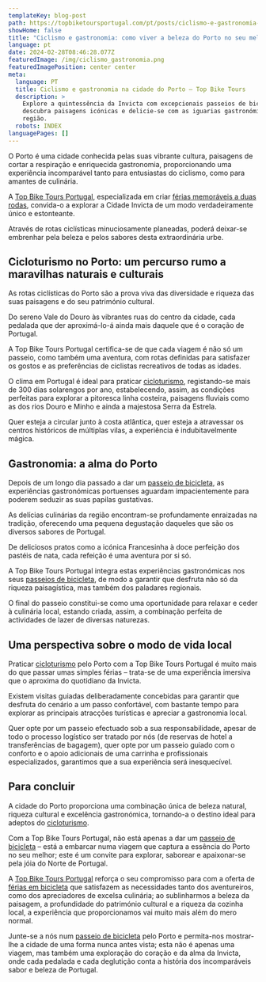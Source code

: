 ```yaml
---
templateKey: blog-post
path: https://topbiketoursportugal.com/pt/posts/ciclismo-e-gastronomia-como-viver-a-beleza-do-porto-no-seu-melhor//
showHome: false
title: "Ciclismo e gastronomia: como viver a beleza do Porto no seu melhor"
language: pt
date: 2024-02-28T08:46:28.077Z
featuredImage: /img/ciclismo_gastronomia.png
featuredImagePosition: center center
meta:
  language: PT
  title: Ciclismo e gastronomia na cidade do Porto – Top Bike Tours
  description: >
    Explore a quintessência da Invicta com excepcionais passeios de bicicleta –
    descubra paisagens icónicas e delicie-se com as iguarias gastronómicas da
    região. 
  robots: INDEX
languagePages: []
---
```

O Porto é uma cidade conhecida pelas suas vibrante cultura, paisagens de cortar a respiração e enriquecida gastronomia, proporcionando uma experiência incomparável tanto para entusiastas do ciclismo, como para amantes de culinária.

A [Top Bike Tours Portugal](https://topbiketoursportugal.com/pt/), especializada em criar [férias memoráveis a duas rodas](https://topbiketoursportugal.com/passeios-de-bicicleta-portugal/), convida-o a explorar a Cidade Invicta de um modo verdadeiramente único e estonteante.

Através de rotas ciclísticas minuciosamente planeadas, poderá deixar-se embrenhar pela beleza e pelos sabores desta extraordinária urbe.

## Cicloturismo no Porto: um percurso rumo a maravilhas naturais e culturais

As rotas ciclísticas do Porto são a prova viva das diversidade e riqueza das suas paisagens e do seu património cultural.

Do sereno Vale do Douro às vibrantes ruas do centro da cidade, cada pedalada que der aproximá-lo-á ainda mais daquele que é o coração de Portugal.

A Top Bike Tours Portugal certifica-se de que cada viagem é não só um passeio, como também uma aventura, com rotas definidas para satisfazer os gostos e as preferências de ciclistas recreativos de todas as idades.

O clima em Portugal é ideal para praticar [cicloturismo](https://topbiketoursportugal.com/passeios-de-bicicleta-portugal/), registando-se mais de 300 dias solarengos por ano, estabelecendo, assim, as condições perfeitas para explorar a pitoresca linha costeira, paisagens fluviais como as dos rios Douro e Minho e ainda a majestosa Serra da Estrela.

Quer esteja a circular junto à costa atlântica, quer esteja a atravessar os centros históricos de múltiplas vilas, a experiência é indubitavelmente mágica.

## Gastronomia: a alma do Porto

Depois de um longo dia passado a dar um [passeio de bicicleta](https://topbiketoursportugal.com/passeios-bicicleta-porto/), as experiências gastronómicas portuenses aguardam impacientemente para poderem seduzir as suas papilas gustativas.

As delícias culinárias da região encontram-se profundamente enraizadas na tradição, oferecendo uma pequena degustação daqueles que são os diversos sabores de Portugal.

De deliciosos pratos como a icónica Francesinha à doce perfeição dos pastéis de nata, cada refeição é uma aventura por si só.

A Top Bike Tours Portugal integra estas experiências gastronómicas nos seus [passeios de bicicleta](https://topbiketoursportugal.com/passeios-bicicleta-porto/), de modo a garantir que desfruta não só da riqueza paisagística, mas também dos paladares regionais.

O final do passeio constitui-se como uma oportunidade para relaxar e ceder à culinária local, estando criada, assim, a combinação perfeita de actividades de lazer de diversas naturezas. 

## Uma perspectiva sobre o modo de vida local

Praticar [cicloturismo](https://topbiketoursportugal.com/passeios-de-bicicleta-portugal/) pelo Porto com a Top Bike Tours Portugal é muito mais do que passar umas simples férias – trata-se de uma experiência imersiva que o aproxima do quotidiano da Invicta.

Existem visitas guiadas deliberadamente concebidas para garantir que desfruta do cenário a um passo confortável, com bastante tempo para explorar as principais atracções turísticas e apreciar a gastronomia local.

Quer opte por um passeio efectuado sob a sua responsabilidade, apesar de todo o processo logístico ser tratado por nós (de reservas de hotel a transferências de bagagem), quer opte por um passeio guiado com o conforto e o apoio adicionais de uma carrinha e profissionais especializados, garantimos que a sua experiência será inesquecível.

## Para concluir

A cidade do Porto proporciona uma combinação única de beleza natural, riqueza cultural e excelência gastronómica, tornando-a o destino ideal para adeptos do [cicloturismo](https://topbiketoursportugal.com/passeios-de-bicicleta-portugal/).

Com a Top Bike Tours Portugal, não está apenas a dar um [passeio de bicicleta](https://topbiketoursportugal.com/passeios-bicicleta-porto/) – está a embarcar numa viagem que captura a essência do Porto no seu melhor; este é um convite para explorar, saborear e apaixonar-se pela jóia do Norte de Portugal.

A [Top Bike Tours Portugal](https://topbiketoursportugal.com/pt/) reforça o seu compromisso para com a oferta de [férias em bicicleta](https://topbiketoursportugal.com/passeios-de-bicicleta-portugal/) que satisfazem as necessidades tanto dos aventureiros, como dos apreciadores de excelsa culinária; ao sublinharmos a beleza da paisagem, a profundidade do património cultural e a riqueza da cozinha local, a experiência que proporcionamos vai muito mais além do mero normal.

Junte-se a nós num [passeio de bicicleta](https://topbiketoursportugal.com/passeios-bicicleta-porto/) pelo Porto e permita-nos mostrar-lhe a cidade de uma forma nunca antes vista; esta não é apenas uma viagem, mas também uma exploração do coração e da alma da Invicta, onde cada pedalada e cada deglutição conta a história dos incomparáveis sabor e beleza de Portugal.